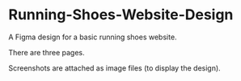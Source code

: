 # Running-Shoes-Website-Design

A Figma design for a basic running shoes website.

There are three pages. 

Screenshots are attached as image files (to display the design). 
